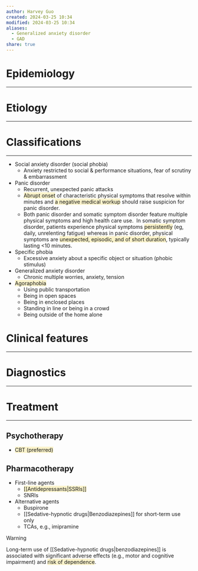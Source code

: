```yaml
---
author: Harvey Guo
created: 2024-03-25 10:34
modified: 2024-03-25 10:34
aliases:
  - Generalized anxiety disorder
  - GAD
share: true
---
```

# Epidemiology
---


# Etiology
---


# Classifications
---
- Social anxiety disorder (social phobia)
	- Anxiety restricted to social & performance situations, fear of scrutiny & embarrassment
- Panic disorder
	- Recurrent, unexpected panic attacks
	- <span style="background:rgba(240, 200, 0, 0.2)">Abrupt onset</span> of characteristic physical symptoms that resolve within minutes and <span style="background:rgba(240, 200, 0, 0.2)">a negative medical workup</span> should raise suspicion for panic disorder.
	- Both panic disorder and somatic symptom disorder feature multiple physical symptoms and high health care use.  In somatic symptom disorder, patients experience physical symptoms <span style="background:rgba(240, 200, 0, 0.2)">persistently</span> (eg, daily, unrelenting fatigue) whereas in panic disorder, physical symptoms are <span style="background:rgba(240, 200, 0, 0.2)">unexpected, episodic, and of short duration</span>, typically lasting <10 minutes.
- Specific phobia
	- Excessive anxiety about a specific object or situation (phobic stimulus)
- Generalized anxiety disorder
	- Chronic multiple worries, anxiety, tension
- <span style="background:rgba(240, 200, 0, 0.2)">Agoraphobia</span>
	- Using public transportation
	- Being in open spaces
	- Being in enclosed places
	- Standing in line or being in a crowd
	- Being outside of the home alone

# Clinical features
---


# Diagnostics
---


# Treatment
---
## Psychotherapy
- <span style="background:rgba(240, 200, 0, 0.2)">CBT (preferred)</span>
## Pharmacotherapy
- First-line agents 
	- <span style="background:rgba(240, 200, 0, 0.2)">[[Antidepressants|SSRIs]]</span>
	- SNRIs
- Alternative agents
	- Buspirone
	- [[Sedative-hypnotic drugs|Benzodiazepines]] for short-term use only
	- TCAs, e.g., imipramine

>[!warning] 
>Long-term use of [[Sedative-hypnotic drugs|benzodiazepines]] is associated with significant adverse effects (e.g., motor and cognitive impairment) and <span style="background:rgba(240, 200, 0, 0.2)">risk of dependence</span>.
